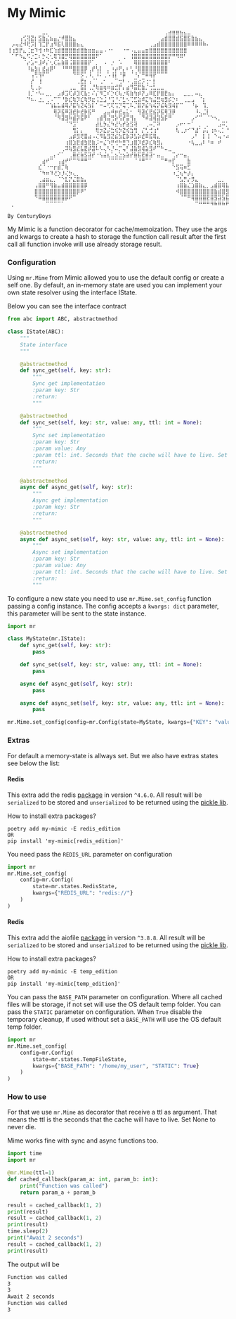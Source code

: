 # My Mimic
```
⠀⠀⠀⠀⠀⠀⠀⠀⠀⣀⡀⠀⠀⠀⠀⠀⠀⠀⠀⠀⠀⠀⠀⠀⠀⠀⠀⠀⠀⠀⠀⠀⠀⠀⠀⠀⠀⠀⠀⠀⠀⢀⣴⣶⣶⣦⣄⣀⠀⠀⠀⠀⠀⠀⠀⠀⠀⠀⠀⠀
⠀⠀⠀⢠⢊⢽⣝⡆⣫⣷⣌⣦⣤⡐⠾⣿⣷⣄⠀⠀⠀⠀⠀⠀⠀⠀⠀⠀⠀⠀⠀⠀⠀⠀⠀⠀⠀⠀⠀⠀⣠⣾⣿⣿⣾⣯⣿⣯⣷⣦⣄⠀⠀⠀⠀⠀⠀⠀⠀⠀
⠀⡠⢤⣜⠺⢟⡩⡇⢹⣉⡟⣰⠻⣯⢇⣿⣿⣿⣦⣄⠀⠀⠀⠀⠀⠀⠀⠀⠀⠀⠀⠀⠀⠀⠀⠀⠀⢀⣠⣾⣿⣿⣿⣿⣿⣿⣿⠿⠿⠿⠿⠷⠄⠀⠀⠀⠀⠀⠀⠀
⢸⢰⣻⡟⣄⢈⣖⠹⢺⠰⠷⣏⢱⣾⣿⣿⣿⣿⣾⣿⣷⣶⣶⣤⣤⠠⠐⠂⠀⠀⠐⠒⠠⣄⣤⣤⣶⣿⣿⣿⣿⣿⣿⣿⣿⣿⣿⠀⠀⠀⠀⠀⠀⠀⠀⠀⠀⠀⠀⠀
⠀⠁⠋⠳⣄⠫⡐⣉⠆⡓⢌⢂⢿⢹⣿⡛⢿⣿⣿⣿⣿⣿⣿⠟⠁⠀⠀⠀⠀⠀⢀⠀⢸⣿⣿⣿⣿⣿⣿⣿⣿⣿⡟⠛⠻⠿⠃⠀⠀⠀⠀⠀⠀⠀⠀⠀⠀⠀⠀⠀
⠀⠀⠀⠀⠈⡔⣡⠒⣸⠞⡌⢂⢎⣥⣷⣿⢨⣿⣿⣿⣿⡟⠁⡀⠀⠠⠀⡐⠀⠡⠀⠀⠀⢿⣿⣿⣿⣿⣿⣿⣿⣿⠃⠀⠀⠀⠀⠀⠀⠀⠀⠀⠀⠀⠀⠀⠀⠀⠀⠀
⠀⠀⠀⠀⠀⠸⣦⣳⡆⣞⣴⡿⠃⠀⠘⠛⠛⣿⣿⣿⡿⢀⡞⢣⡇⠀⡀⠰⡴⠟⡄⠆⢃⠘⣿⣿⣿⣿⣿⣿⣿⣿⠀⠀⠀⠀⠀⠀⠀⠀⠀⠀⠀⠀⠀⠀⠀⠀⠀⠀
⠀⠀⠀⠀⠀⠀⢠⢛⢻⠏⠉⠀⠀⠀⠀⠀⠀⠙⠛⡫⢁⠸⡀⠸⠅⢀⠡⢸⡇⠘⡿⠀⠈⠘⡌⠛⠿⢿⡟⠉⠉⠉⠀⠀⠀⠀⠀⠀⠀⠀⠀⠀⠀⠀⠀⠀⠀⠀⠀⠀
⠀⠀⠀⠀⠀⠀⡜⠀⢸⠀⠀⠀⠀⠀⠀⠀⠀⠀⢀⣟⡆⢠⠈⠁⢀⠂⠀⡀⠉⢒⠇⠠⢀⣭⣔⡩⢐⠂⡇⠀⠀⠀⠀⠀⠀⠀⠀⠀⠀⠀⠀⠀⠀⠀⠀⠀⠀⠀⠀⠀
⠀⠀⠀⠀⠀⠀⢇⢀⡦⠀⠀⠀⠀⠀⠀⠀⢀⣀⠀⣯⡇⢀⡘⢷⣶⢶⠶⣶⣚⡟⡄⣴⠻⣭⣟⣷⡈⢒⣃⣀⣀⠀⠀⠀⠀⠀⠀⠀⠀⠀⠀⠀⠀⠀⠀⠀⠀⠀⠀⠀
⠀⠀⠀⠀⠀⢸⡈⠐⠣⠄⣀⡀⠀⣠⡾⣩⢏⡼⣹⢏⣧⡂⠌⡌⠻⣉⠎⡑⢎⢧⡐⢯⣷⢳⡾⡝⣠⠿⣏⡟⣿⣟⣦⡄⠀⠀⣀⣀⡀⠤⣄⠀⠀⠀⠀⠀⠀⠀⠀⠀
⠀⠀⠀⠀⠀⠙⠦⠄⣐⡀⢀⠠⠉⠉⠘⡷⣎⢷⡹⣎⢷⡻⣖⢨⣑⣨⠘⢩⠘⠌⣃⠢⢉⣋⣵⠾⣍⢳⣬⣛⢶⣻⡮⡑⠆⠀⢀⣀⣠⠀⠈⡆⠀⠀⠀⠀⠀⠀⠀⠀
⠀⠀⠀⠀⠀⠀⠀⠀⠀⠀⠉⢱⣧⣥⣾⢿⡜⣯⢳⣝⢮⣳⡇⠁⠒⠤⢋⢏⢩⡙⢭⢉⠧⡈⣿⡝⣮⢳⢮⡝⣮⢷⣻⢾⡏⠉⠀⠀⠘⡦⠀⢹⡀⠀⠀⠀⠀⠀⠀⠀
⠀⠀⠀⠀⠀⠀⠀⠀⠀⠀⠀⠀⢿⡽⣯⠿⣽⣞⡷⣞⡷⣯⠛⠀⠀⣠⣤⠾⡶⣞⣤⣅⠂⠀⢻⣽⣎⣟⣮⡽⣯⢿⣹⡿⠀⠀⠀⠀⠀⠸⢄⣈⡇⠀⠀⠀⠀⠀⠀⠀
⠀⠀⠀⠀⠀⠀⠀⠀⠀⠀⠀⠀⠈⠻⣽⣻⠷⣾⡽⣯⠟⠃⠀⢠⣾⢻⣬⢛⡵⢫⡞⣭⢻⡄⠀⠙⠾⣽⢾⣽⣳⡯⠛⠀⠀⠀⠀⠀⡠⠊⠉⠀⠈⠑⠢⡀⠀⠀⠀⠀
⠀⠀⠀⠀⠀⠀⠀⠀⠀⠀⠀⠀⠀⠀⠀⠈⠙⣩⠁⠀⠀⠀⠀⣼⣇⡳⣌⠳⣜⢣⡞⣵⣫⢽⠀⠀⢀⠤⡉⠽⠀⠀⠀⠀⡠⠖⠂⠒⠁⠀⡀⠀⡀⠀⠀⣠⠭⡁⠉⡀
⠀⠀⠀⠀⠀⠀⠀⠀⠀⠀⠀⠀⠀⠀⠀⠀⠀⢻⡅⡄⠀⠀⠀⢿⡲⣝⡬⣓⢮⡳⣝⢮⣳⢻⠀⡌⢃⢚⢰⠃⠀⠀⠀⠀⢧⢀⡰⠊⠙⣼⠁⡬⡄⢰⠦⢄⡁⠘⢫⠀
⠀⠀⠀⠀⠀⠀⠀⠀⠀⠀⠀⠀⠀⠀⠀⠀⣠⡾⣻⢟⣿⣴⠠⢌⠻⣧⣻⣝⣮⣳⣏⡷⡽⣣⡵⣞⠿⣯⢿⣄⠀⠀⠀⠀⠀⠀⠀⠀⡠⠃⠀⡇⢸⠀⠑⢤⠐⠴⠞⠀
⠀⠀⠀⠀⠀⠀⠀⠀⠀⠀⠀⠀⠀⠀⠀⢰⣿⣱⣟⣾⣳⣟⣷⡨⠒⣌⠱⡛⢚⠓⣛⢙⣰⣿⡹⣞⡽⣎⢷⣻⡄⠀⠀⠀⠀⠀⠀⠐⢧⣀⣠⠇⠘⠶⠀⠞⠀⠀⠀⠀
⠀⠀⠀⠀⠀⠀⠀⠀⠀⠀⠀⠀⠀⠀⢀⠽⢷⣻⣞⣧⣟⡾⣽⠧⠣⢄⠣⡘⠤⡉⢤⠃⣼⣷⣻⢾⣵⣻⠞⠉⠓⠤⣀⠀⠀⠀⠀⠀⠀⠀⠀⠀⠀⠀⠀⠀⠀⠀⠀⠀
⠀⠀⠀⠀⠀⠀⠀⠀⠀⠀⠀⣀⡄⠊⠁⠀⢀⣿⣞⣷⣫⣽⡞⠐⢣⣬⣆⣁⣢⣑⣢⣵⡞⣷⣯⣟⣾⣽⠂⣤⣀⠀⠀⢉⡔⠒⣤⡀⠀⠀⠀⠀⠀⠀⠀⠀⠀⠀⠀⠀
⠀⠀⠀⠀⠀⠀⠀⠀⠀⣴⠞⠉⠀⢠⣴⠞⠋⠉⠙⠛⠛⠉⠀⠀⠀⠀⠈⠉⠉⠉⠁⠀⠀⠈⠘⠛⠉⠁⠀⠀⠉⠛⠶⡏⠀⠀⠀⣷⠀⠀⠀⠀⠀⠀⠀⠀⠀⠀⠀⠀
⠀⠀⠀⠀⠀⠀⠀⠀⣎⠈⠐⠒⡖⣾⡉⢷⠀⠀⠀⠀⠀⠀⠀⠀⠀⠀⠀⠀⠀⠀⠀⠀⠀⠀⠀⠀⠀⠀⠀⠀⠀⠀⠀⠑⣫⢭⠶⣋⠀⠀⠀⠀⠀⠀⠀⠀⠀⠀⠀⠀
⠀⠀⠀⠀⠀⠀⠀⠀⠈⠳⠶⠹⢜⡱⡸⢌⡳⢄⡀⠀⠀⠀⠀⠀⠀⠀⠀⠀⠀⠀⠀⠀⠀⠀⠀⠀⠀⠀⠀⠀⠀⠀⠀⠰⣈⢦⠓⡼⡄⠀⠀⠀⠀⠀⠀⠀⠀⠀⠀⠀
⠀⠀⠀⠀⠀⠀⠀⠀⢀⣴⣶⣄⡀⠈⠑⣇⡝⣌⣿⣷⡄⠀⠀⠀⠀⠀⠀⠀⠀⠀⠀⠀⠀⠀⠀⠀⠀⠀⠀⠀⠀⠀⠀⠀⠈⣣⡛⡔⡻⣄⠀⠀⠀⠀⠀⣀⡀⠀⠀⠀
⠀⠀⠀⠀⠀⠀⠀⢠⣿⣿⠛⢻⣷⣤⣾⣿⣿⣿⣿⣿⡿⠀⠀⠀⠀⠀⠀⠀⠀⠀⠀⠀⠀⠀⠀⠀⠀⠀⠀⠀⠀⠀⠀⠀⢰⣿⣷⣌⣱⣿⣷⣄⡀⣠⣾⣿⢿⣧⡀⠀
⠀⠀⠀⠀⠀⠀⠀⣿⣿⣿⣿⣿⣿⣿⣿⣿⣿⣿⡿⠟⠁⠀⠀⠀⠀⠀⠀⠀⠀⠀⠀⠀⠀⠀⠀⠀⠀⠀⠀⠀⠀⠀⠀⠀⠺⣿⣿⣿⣿⣿⣿⣿⣿⣿⣷⣾⣿⣻⣷⡀
⠀⠀⠀⠀⠀⠀⠀⠙⠿⣿⣿⣿⣿⣿⣿⡿⠟⠉⠀⠀⠀⠀⠀⠀⠀⠀⠀⠀⠀⠀⠀⠀⠀⠀⠀⠀⠀⠀⠀⠀⠀⠀⠀⠀⠀⠈⠉⠛⢿⣿⣿⣿⣟⣿⣻⣽⣳⣯⣿⠇
⠀⡀⠀⠀⠀⠀⠀⠀⠀⠀⠉⠉⠉⠉⠁⠀⠀⠀⠀⠀⠀⠀⠀⠀⠀⠀⠀⠀⠀⠀⠀⠀⠀⠀⠀⠀⠀⠀⠀⠀⠀⠀⠀⠀⠀⠀⠀⠀⠀⠉⠛⠛⠛⠻⠷⠿⠷⠟⠋⠀
                                                                            By CenturyBoys
```


My Mimic is a function decorator for cache/memoization. They use the args and kwargs to create a hash to storage the function call result after the first call all function invoke will use already storage result.  

### Configuration

Using `mr.Mime` from Mimic allowed you to use the default config or create a self one. By default, an in-memory state are used you can implement your own state resolver using the interface IState.

Below you can see the interface contract
```python
from abc import ABC, abstractmethod

class IState(ABC):
    """
    State interface
    """

    @abstractmethod
    def sync_get(self, key: str):
        """
        Sync get implementation
        :param key: Str
        :return:
        """

    @abstractmethod
    def sync_set(self, key: str, value: any, ttl: int = None):
        """
        Sync set implementation
        :param key: Str
        :param value: Any
        :param ttl: int. Seconds that the cache will have to live. Set None to never die
        :return:
        """

    @abstractmethod
    async def async_get(self, key: str):
        """
        Async get implementation
        :param key: Str
        :return:
        """

    @abstractmethod
    async def async_set(self, key: str, value: any, ttl: int = None):
        """
        Async set implementation
        :param key: Str
        :param value: Any
        :param ttl: int. Seconds that the cache will have to live. Set None to never die
        :return:
        """

```

To configure a new state you need to use `mr.Mime.set_config` function passing a config instance. The config accepts a `kwargs: dict` parameter, this parameter will be sent to the state instance. 

```python
import mr

class MyState(mr.IState):
    def sync_get(self, key: str):
        pass

    def sync_set(self, key: str, value: any, ttl: int = None):
        pass

    async def async_get(self, key: str):
        pass

    async def async_set(self, key: str, value: any, ttl: int = None):
        pass

mr.Mime.set_config(config=mr.Config(state=MyState, kwargs={"KEY": "value"}))
```

### Extras

For default a memory-state is allways set. But we also have extras states see below the list:

#### Redis

This extra add the redis [package](https://pypi.org/project/redis/) in version `^4.6.0`. All result will be `serialized` to be stored and `unserialized` to be returned using the [pickle lib](https://docs.python.org/3/library/pickle.html).

How to install extra packages?

```shell
poetry add my-mimic -E redis_edition
OR
pip install 'my-mimic[redis_edition]'
```

You need pass the `REDIS_URL` parameter on configuration

```python
import mr
mr.Mime.set_config(
    config=mr.Config(
        state=mr.states.RedisState, 
        kwargs={"REDIS_URL": "redis://"}
    )
)
```

#### Redis

This extra add the aiofile [package](https://pypi.org/project/aiofile/) in version `^3.8.8`. All result will be `serialized` to be stored and `unserialized` to be returned using the [pickle lib](https://docs.python.org/3/library/pickle.html).

How to install extra packages?

```shell
poetry add my-mimic -E temp_edition
OR
pip install 'my-mimic[temp_edition]'
```

You can pass the `BASE_PATH` parameter on configuration. Where all cached files will be storage, if not set will use the OS default temp folder.
You can pass the `STATIC` parameter on configuration. When `True` disable the temporary cleanup, if used without set a `BASE_PATH` will use the OS default temp folder.


```python
import mr
mr.Mime.set_config(
    config=mr.Config(
        state=mr.states.TempFileState, 
        kwargs={"BASE_PATH": "/home/my_user", "STATIC": True}
    )
)
```

### How to use

For that we use `mr.Mime` as decorator that receive a ttl as argument. That means the ttl is the seconds that the cache will have to live. Set None to never die.

Mime works fine with sync and async functions too.

```python
import time
import mr

@mr.Mime(ttl=1)
def cached_callback(param_a: int, param_b: int):
    print("Function was called")
    return param_a + param_b

result = cached_callback(1, 2)
print(result)
result = cached_callback(1, 2)
print(result)
time.sleep(2)
print("Await 2 seconds")
result = cached_callback(1, 2)
print(result)
```
The output will be

```bash
Function was called
3
3
Await 2 seconds
Function was called
3
```